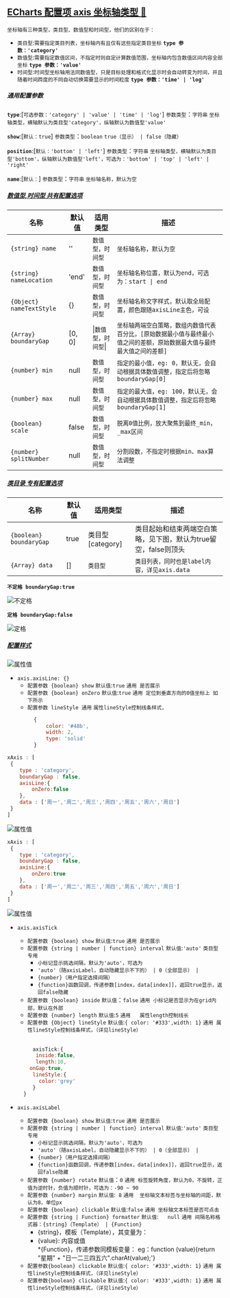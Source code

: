<a id="top" href="#top">ECharts 配置项 axis 坐标轴类型  :maple_leaf:</a> 
----
`坐标轴有三种类型，类目型、数值型和时间型，他们的区别在于：`
* `类目型`:`需要指定类目列表，坐标轴内有且仅有这些指定类目坐标`  **`type 参数：'category'`**
* `数值型`:`需要指定数值区间，不指定时则自定计算数值范围，坐标轴内包含数值区间内容全部坐标` **`type 参数：'value' `**
* `时间型`:`时间型坐标轴用法同数值型，只是目标处理和格式化显示时会自动转变为时间，并且随着时间跨度的不同自动切换需要显示的时间粒度` **`type 参数：'time' | 'log'`**
##### 通用配置参数
**`type`**:[`可选参数：'category' | 'value' | 'time' | 'log'`] `参数类型`：`字符串`  `坐标轴类型，横轴默认为类目型'category'，纵轴默认为数值型'value'`<br/>

**`show`**:[`默认：true`] `参数类型`：`boolean`   `true（显示） | false（隐藏）`<br/>

**`position`**:[`默认：'bottom' | 'left'`] `参数类型`：`字符串`  `坐标轴类型，横轴默认为类目型'bottom'，纵轴默认为数值型'left'，可选为：'bottom' | 'top' | 'left' | 'right'`<br/>

**`name`**:[`默认：`] `参数类型`：`字符串`  `坐标轴名称，默认为空`<br/>

##### <a href="#top">数值型,时间型 共有配置选项</a>
|名称|	默认值|	适用类型|	描述|
|----|-----|-----|-----|
|`{string} name` |''|`数值型，时间型 `     | `坐标轴名称，默认为空`   |
|`{string} nameLocation`| 'end' | `数值型，时间型`| `坐标轴名称位置，默认为end，可选为：start \| end `|
|`{Object} nameTextStyle`| {}     | 	`数值型，时间型`      | `坐标轴名称文字样式，默认取全局配置，颜色跟随axisLine主色，可设`         |
|`{Array} boundaryGap`| [0, 0] | \|`数值型，时间型`\|  |`坐标轴两端空白策略，数组内数值代表百分比，[原始数据最小值与最终最小值之间的差额，原始数据最大值与最终最大值之间的差额]`|
|`{number} min`|null|	`数值型，时间型`|`指定的最小值，eg: 0，默认无，会自动根据具体数值调整，指定后将忽略boundaryGap[0]`|
|`{number} max`|null|	`数值型，时间型`|`指定的最大值，eg: 100，默认无，会自动根据具体数值调整，指定后将忽略boundaryGap[1]`|
|`{boolean} scale`|false|`数值型，时间型`|`脱离0值比例，放大聚焦到最终_min，_max区间`|
|`{number} splitNumber`|null|`数值型，时间型`|`分割段数，不指定时根据min、max算法调整`|




##### <a href="#top">类目录 专有配置选项</a>
|名称|	默认值|	适用类型|	描述|
|----|-----|-----|-----|
|`{boolean} boundaryGap`|true|类目型[category]|类目起始和结束两端空白策略，见下图，默认为true留空，false则顶头          |
|`{Array} data`  | 	[]  |`类目型`   |`类目列表，同时也是label内容，详见axis.data`  |

**`不定格 boundaryGap:true`**

![不定格](/Echarts/IMG/buDingGe.png) 

**`定格 boundaryGap:false`**

![定格](/Echarts/IMG/dingGe.png)
##### <a href="#top">配置样式</a>
    
![属性值](/Echarts/IMG/axiStyle.png) 
* `axis.axisLine: {}`
  * `配置参数 {boolean} show` `默认值`:`true` `通用 是否展示`
  * `配置参数 {boolean} onZero` `默认值`:`true` `通用 定位到垂直方向的0值坐标上 如下所示` 
  * `配置参数 lineStyle 通用` `属性lineStyle控制线条样式，`
    ```javascript
      {
          color: '#48b',
          width: 2,
          type: 'solid'
      }  
    ```
   
```javascript
xAxis : [
 {
    type : 'category',
    boundaryGap : false,
    axisLine:{
        onZero:false
    },
    data : ['周一','周二','周三','周四','周五','周六','周日']
 }
]
```
![属性值](/Echarts/IMG/onZeroFlase.png) 

```javascript
xAxis : [
 {
    type : 'category',
    boundaryGap : false,
    axisLine:{
        onZero:true
    },
    data : ['周一','周二','周三','周四','周五','周六','周日']
 }
]
```
![属性值](/Echarts/IMG/onZeroTrue.png) 

* `axis.axisTick`
  * `配置参数 {boolean} show` `默认值`:`true` `通用 是否展示`
  * `配置参数 {string | number | function} interval`  `默认值`:`'auto'` `类目型专用`
    * `小标记显示挑选间隔，默认为'auto'，可选为`
    * `'auto'（随axisLabel，自动隐藏显示不下的） | 0（全部显示） |`
    * `{number}（用户指定选择间隔）`
    * `{function}函数回调，传递参数[index，data[index]]，返回true显示，返回false隐藏`
  * `配置参数 {boolean} inside` `默认值`：`false` `通用 小标记是否显示为在grid内部，默认在外部`
  * `配置参数 {number} length`  `默认值`:`5` `通用	属性length控制线长`
  * `配置参数 {Object} lineStyle`  `默认值`:`{ color: '#333',width: 1}` `通用 属性lineStyle控制线条样式，（详见lineStyle）`
  <br/>
  
  ```javascript
       axisTick:{
        inside:false,
        length:10,
      onGap:true,
       lineStyle:{
         color:'grey'
       }
    }
  ```
  
* `axis.axisLabel`
  * `配置参数 {boolean} show` `默认值`:`true` `通用 是否展示`
  * `配置参数 {string | number | function} interval`  `默认值`:`'auto'` `类目型专用`
    * `小标记显示挑选间隔，默认为'auto'，可选为`
    * `'auto'（随axisLabel，自动隐藏显示不下的） | 0（全部显示） |`
    * `{number}（用户指定选择间隔）`
    * `{function}函数回调，传递参数[index，data[index]]，返回true显示，返回false隐藏`
  * `配置参数 {number} rotate` `默认值`：`0` `通用 标签旋转角度，默认为0，不旋转，正值为逆时针，负值为顺时针，可选为：-90 ~ 90`
  * `配置参数 {number} margin`  `默认值`:`	8` `通用	坐标轴文本标签与坐标轴的间距，默认为8，单位px`
  * `配置参数 {boolean} clickable`  `默认值`:`false` `通用 坐标轴文本标签是否可点击`
  * `配置参数 {string | Function} formatter`  `默认值`:`	null` `通用 间隔名称格式器：{string}（Template） | {Function}`
     * {string}，模板（Template），其变量为：
      * {value}: 内容或值  
     *{Function}，传递参数同模板变量：
        eg：function (value){return "星期" + "日一二三四五六".charAt(value);'}
  * `配置参数{boolean} clickable`  `默认值`:`{ color: '#333',width: 1}` `通用 属性lineStyle控制线条样式，（详见lineStyle）`
  * `配置参数{boolean} clickable`  `默认值`:`{ color: '#333',width: 1}` `通用 属性lineStyle控制线条样式，（详见lineStyle）`
  <br/>
